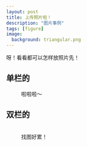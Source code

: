 ```yaml
---
layout: post
title: 上传照片啦！
description: "图片事例"
tags: [figure]
image:
  background: triangular.png
---
```


呀！看看都可以怎样放照片先！

## 单栏的
<figure>
	<img src="/images/IMG_1511.jpg" alt="">
  <figcaption>啦啦啦～</figcaption>
</figure>

## 双栏的

<figure class="half">
	<img src="/images/IMG_1514.jpg" alt="">
	<img src="/images/IMG_1517.jpg" alt="">
	<figcaption>找图好累！</figcaption>
</figure>
